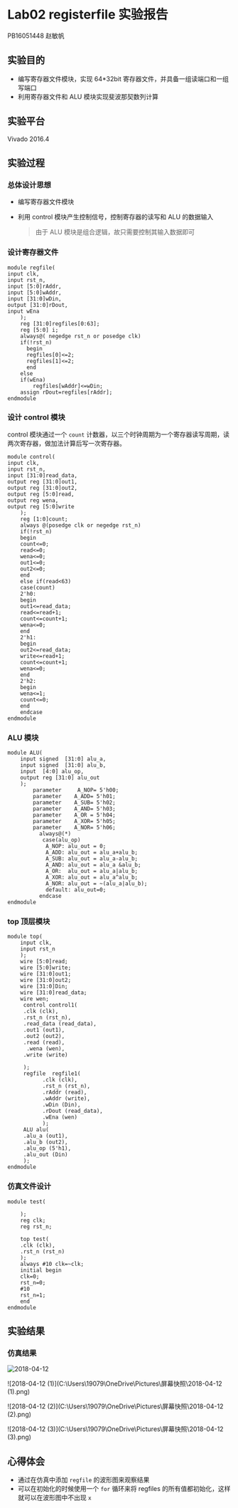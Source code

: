 # Lab02 registerfile 实验报告

PB16051448 赵敏帆

## 实验目的

* 编写寄存器文件模块，实现 64*32bit 寄存器文件，并具备一组读端口和一组写端口
* 利用寄存器文件和 ALU 模块实现斐波那契数列计算

## 实验平台

Vivado 2016.4

## 实验过程

### 总体设计思想

* 编写寄存器文件模块

* 利用 control 模块产生控制信号，控制寄存器的读写和 ALU 的数据输入

  > 由于 ALU 模块是组合逻辑，故只需要控制其输入数据即可

### 设计寄存器文件

```
module regfile(
input clk,
input rst_n,
input [5:0]rAddr,
input [5:0]wAddr,
input [31:0]wDin,
output [31:0]rDout,
input wEna
    );
    reg [31:0]regfiles[0:63];   
    reg [5:0] i;
    always@( negedge rst_n or posedge clk)
    if(!rst_n)
      begin
      regfiles[0]<=2;
      regfiles[1]<=2;
      end
    else
    if(wEna)
        regfiles[wAddr]<=wDin;
    assign rDout=regfiles[rAddr];                   
endmodule
```

### 设计 control 模块

control 模块通过一个 `count` 计数器，以三个时钟周期为一个寄存器读写周期，读两次寄存器，做加法计算后写一次寄存器。

```
module control(
input clk,
input rst_n,
input [31:0]read_data,
output reg [31:0]out1,
output reg [31:0]out2,
output reg [5:0]read,
output reg wena,
output reg [5:0]write
    );
    reg [1:0]count;
    always @(posedge clk or negedge rst_n)
    if(!rst_n)
    begin 
    count<=0;
    read<=0;
    wena<=0;
    out1<=0;
    out2<=0;
    end
    else if(read<63)
    case(count)
    2'h0:
    begin
    out1<=read_data;
    read<=read+1;
    count<=count+1;
    wena<=0;
    end
    2'h1:
    begin
    out2<=read_data;
    write<=read+1;
    count<=count+1;
    wena<=0;
    end
    2'h2:
    begin
    wena<=1;
    count<=0;
    end
    endcase
endmodule

```

### ALU 模块

```
module ALU(
    input signed  [31:0] alu_a,
    input signed  [31:0] alu_b,
    input  [4:0] alu_op,
    output reg [31:0] alu_out
    );
        parameter     A_NOP= 5'h00;    
        parameter    A_ADD= 5'h01;
        parameter    A_SUB= 5'h02; 
        parameter    A_AND= 5'h03;   
        parameter    A_OR = 5'h04;   
        parameter    A_XOR= 5'h05;   
        parameter    A_NOR= 5'h06;  
          always@(*) 
           case(alu_op)
            A_NOP: alu_out = 0; 
            A_ADD: alu_out = alu_a+alu_b;
            A_SUB: alu_out = alu_a-alu_b;
            A_AND: alu_out = alu_a &alu_b;
            A_OR:  alu_out = alu_a|alu_b;
            A_XOR: alu_out = alu_a^alu_b;
            A_NOR: alu_out = ~(alu_a|alu_b);  
            default: alu_out=0;   
          endcase
endmodule
```

### top 顶层模块

```
module top(
    input clk,
    input rst_n
    );
    wire [5:0]read;
    wire [5:0]write;
    wire [31:0]out1;
    wire [31:0]out2;
    wire [31:0]Din;
    wire [31:0]read_data;
    wire wen;
     control control1(
     .clk (clk),
     .rst_n (rst_n),
     .read_data (read_data),
     .out1 (out1),
     .out2 (out2),
     .read (read),
      .wena (wen),
     .write (write)
    
     );
     regfile  regfile1(
           .clk (clk),
           .rst_n (rst_n),
           .rAddr (read),
           .wAddr (write),
           .wDin (Din),
           .rDout (read_data),
           .wEna (wen)
           );
     ALU alu(
     .alu_a (out1),
     .alu_b (out2),
     .alu_op (5'h1),
     .alu_out (Din)
     );
endmodule
```

### 仿真文件设计

```
module test(

    );
    reg clk;
    reg rst_n;
    
    top test(
    .clk (clk),
    .rst_n (rst_n)
    );
    always #10 clk=~clk;
    initial begin
    clk=0;
    rst_n=0;
    #10 
    rst_n=1;
    end
endmodule
```



## 实验结果

### 仿真结果

![2018-04-12](C:\Users\19079\OneDrive\Pictures\屏幕快照\2018-04-12.png)

![2018-04-12 (1)](C:\Users\19079\OneDrive\Pictures\屏幕快照\2018-04-12 (1).png)

![2018-04-12 (2)](C:\Users\19079\OneDrive\Pictures\屏幕快照\2018-04-12 (2).png)

![2018-04-12 (3)](C:\Users\19079\OneDrive\Pictures\屏幕快照\2018-04-12 (3).png)



## 心得体会

* 通过在仿真中添加 `regfile` 的波形图来观察结果
* 可以在初始化的时候使用一个 `for` 循环来将 regfiles 的所有值都初始化，这样就可以在波形图中不出现 `x` 